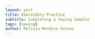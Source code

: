 ```yaml
---
layout: post
title: Embroidery Practice
subtitle: Completing a Sewing Sampler
tags: [sewing]
author: Melissa Mendino Solano
---
```


